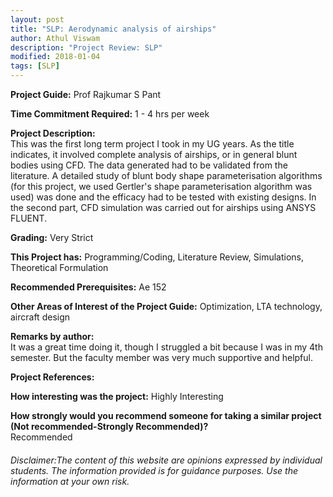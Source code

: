 ```yaml
---
layout: post
title: "SLP: Aerodynamic analysis of airships"
author: Athul Viswam
description: "Project Review: SLP"
modified: 2018-01-04
tags: [SLP]
---
```


**Project Guide:** Prof Rajkumar S Pant

**Time Commitment Required:** 1 - 4 hrs per week

**Project Description:**  
This was the first long term project I took in my UG years. As the title indicates, it involved complete analysis of airships, or in general blunt bodies using CFD. The data generated had to be validated from the literature. A detailed study of blunt body shape parameterisation algorithms (for this project, we used Gertler's shape parameterisation algorithm was used) was done and the efficacy had to be tested with existing designs. In the second part, CFD simulation was carried out for airships using ANSYS FLUENT. 

**Grading:** Very Strict

**This Project has:** Programming/Coding, Literature Review, Simulations, Theoretical Formulation

**Recommended Prerequisites:** Ae 152

**Other Areas of Interest of the Project Guide:** Optimization, LTA technology, aircraft design

**Remarks by author:**  
It was a great time doing it, though I struggled a bit because I was in my 4th semester. But the faculty member was very much supportive and helpful.

**Project References:**  


**How interesting was the project:** Highly Interesting

**How strongly would you recommend someone for taking a similar project (Not recommended-Strongly Recommended)?**  
Recommended

###### Disclaimer:The content of this website are opinions expressed by individual students. The information provided is for guidance purposes. Use the information at your own risk. 
